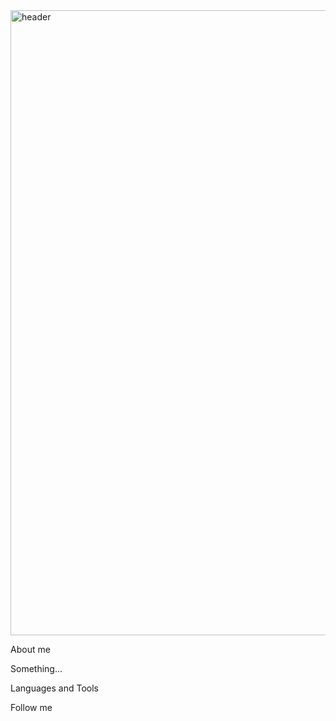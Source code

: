 <img src="https://github.com/andrejmanin/andrejmanin/blob/main/assets/header.gif" width="1000" alt="header"/>

About me

Something... 

Languages and Tools

Follow me